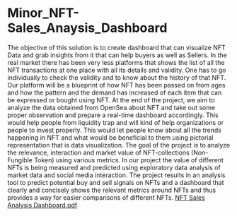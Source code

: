 # Minor_NFT-Sales_Anaysis_Dashboard

The objective of this solution is to create dashboard that can visualize NFT Data and grab insights from it that can help buyers as well as Sellers.
In the real market there has been very less platforms that shows the list of all the NFT transactions at one place with all its details and validity. One has to go individually to check the validity and to know about the history of that NFT. Our platform will be a blueprint of how NFT has been passed on from ages and how the pattern and the demand has increased of each item that can be expressed or bought using NFT.
At the end of the project, we aim to analyze the data obtained from OpenSea about NFT and take out some proper observation and prepare a real-time dashboard accordingly. This would help people from liquidity trap and will kind of help organizations or people to invest properly. This would let people know about all the trends happening in NFT and what would be beneficial to them using pictorial representation that is data visualization.
The goal of the project is to analyze the relevance, interaction and market value of NFT-collections (Non-Fungible Token) using various metrics.
In our project the value of different NFTs is being measured and predicted using exploratory data analysis of market data and social media interaction. The project results in an analysis tool to predict potential buy and sell signals on NFTs and a dashboard that clearly and concisely shows the relevant metrics around NFTs and thus provides a way for easier comparisons of different NFTs.
[NFT Sales Analysis Dashboard.pdf](https://github.com/git-hub-Kishan/Minor_NFT-Sales_Anaysis_Dashboard/files/10267650/NFT.Sales.Analysis.Dashboard.pdf)
